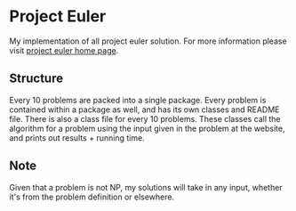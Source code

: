 # Project Euler
My implementation of all project euler solution. For more information please visit [project euler home page](https://projecteuler.net/).

## Structure
Every 10 problems are packed into a single package. Every problem is contained within a package as well, and has its own classes and README file. There is also a class file for every 10 problems. These classes call the algorithm for a problem using the input given in the problem at the website, and prints out results + running time.

## Note
Given that a problem is not NP, my solutions will take in any input, whether it's from the problem definition or elsewhere.